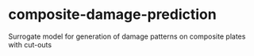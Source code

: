 # composite-damage-prediction
Surrogate model for generation of damage patterns on composite plates with cut-outs
